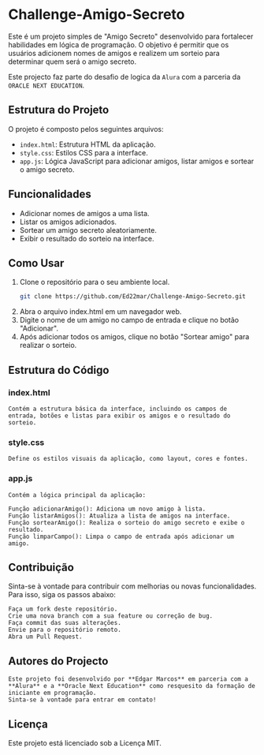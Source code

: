 # Challenge-Amigo-Secreto

Este é um projeto simples de "Amigo Secreto" desenvolvido para fortalecer habilidades em lógica de programação. O objetivo é permitir que os usuários adicionem nomes de amigos e realizem um sorteio para determinar quem será o amigo secreto.

Este projecto faz parte do desafio de logica da ` Alura ` com a parceria da ` ORACLE NEXT EDUCATION `.

## Estrutura do Projeto

O projeto é composto pelos seguintes arquivos:

- `index.html`: Estrutura HTML da aplicação.
- `style.css`: Estilos CSS para a interface.
- `app.js`: Lógica JavaScript para adicionar amigos, listar amigos e sortear o amigo secreto.

## Funcionalidades

- Adicionar nomes de amigos a uma lista.
- Listar os amigos adicionados.
- Sortear um amigo secreto aleatoriamente.
- Exibir o resultado do sorteio na interface.

## Como Usar

1. Clone o repositório para o seu ambiente local.
   ```bash
   git clone https://github.com/Ed22mar/Challenge-Amigo-Secreto.git

2. Abra o arquivo index.html em um navegador web.
3. Digite o nome de um amigo no campo de entrada e clique no botão "Adicionar".
4. Após adicionar todos os amigos, clique no botão "Sortear amigo" para realizar o sorteio.

## Estrutura do Código

### index.html
    Contém a estrutura básica da interface, incluindo os campos de entrada, botões e listas para exibir os amigos e o resultado do sorteio.

### style.css
    Define os estilos visuais da aplicação, como layout, cores e fontes.

### app.js
    Contém a lógica principal da aplicação:

    Função adicionarAmigo(): Adiciona um novo amigo à lista.
    Função listarAmigos(): Atualiza a lista de amigos na interface.
    Função sortearAmigo(): Realiza o sorteio do amigo secreto e exibe o resultado.
    Função limparCampo(): Limpa o campo de entrada após adicionar um amigo.

## Contribuição
Sinta-se à vontade para contribuir com melhorias ou novas funcionalidades. Para isso, siga os passos abaixo:

    Faça um fork deste repositório.
    Crie uma nova branch com a sua feature ou correção de bug.
    Faça commit das suas alterações.
    Envie para o repositório remoto.
    Abra um Pull Request.

## Autores do Projecto
    Este projeto foi desenvolvido por **Edgar Marcos** em parceria com a **Alura** e a **Oracle Next Education** como resquesito da formação de iniciante em programação. 
    Sinta-se à vontade para entrar em contato!

## Licença
Este projeto está licenciado sob a Licença MIT.